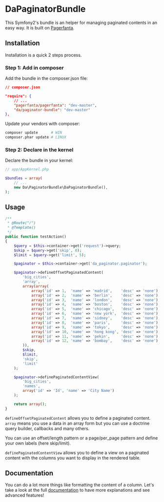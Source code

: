 DaPaginatorBundle
=================

This Symfony2's bundle is an helper for managing paginated contents in an easy way. It is built on [Pagerfanta](https://github.com/whiteoctober/Pagerfanta).


Installation
------------

Installation is a quick 2 steps process.

### Step 1: Add in composer

Add the bundle in the composer.json file:

```json
// composer.json

"require": {
    // ...
    "pagerfanta/pagerfanta": "dev-master",
    "da/paginator-bundle": "dev-master"
},
```

Update your vendors with composer:

```sh
composer update      # WIN
composer.phar update # LINUX
```

### Step 2: Declare in the kernel

Declare the bundle in your kernel:

```php
// app/AppKernel.php

$bundles = array(
    // ...
    new Da\PaginatorBundle\DaPaginatorBundle(),
);
```


Usage
-----

```php
/**
 * @Route("/")
 * @Template()
 */
public function testAction()
{
    $query = $this->container->get('request')->query;
    $skip = $query->get('skip', 0);
    $limit = $query->get('limit', 5);

    $paginator = $this->container->get('da_paginator.paginator');

    $paginator->defineOffsetPaginatedContent(
        'big_cities',
        'array',
        array(array(
            array('id' => 1,  'name' => 'madrid',    'desc' => 'none'),
            array('id' => 2,  'name' => 'berlin',    'desc' => 'none'),
            array('id' => 3,  'name' => 'london',    'desc' => 'none'),
            array('id' => 4,  'name' => 'boston',    'desc' => 'none'),
            array('id' => 5,  'name' => 'chicago',   'desc' => 'none'),
            array('id' => 6,  'name' => 'new york',  'desc' => 'none'),
            array('id' => 7,  'name' => 'sidney',    'desc' => 'none'),
            array('id' => 8,  'name' => 'paris',     'desc' => 'none'),
            array('id' => 9,  'name' => 'tokyo',     'desc' => 'none'),
            array('id' => 10, 'name' => 'hong kong', 'desc' => 'none'),
            array('id' => 11, 'name' => 'pekin',     'desc' => 'none'),
            array('id' => 12, 'name' => 'bombay',    'desc' => 'none')
        )),
        $skip,
        $limit,
        'skip',
        'limit'
    );

    $paginator->definePaginatedContentView(
        'big_cities',
        'names',
        array('id' => 'Id', 'name' => 'City Name')
    );

    return array();
}
```

`defineOffsetPaginatedContent` allows you to define a paginated content. `array` means you use a data in an array form but you can use a doctrine query builder, callbacks and many others.

You can use an offset/length pattern or a page/per_page pattern and define your own labels (here skip/limit).

`definePaginatedContentView` allows you to define a view on a paginated content with the columns you want to display in the rendered table.


Documentation
-------------

You can do a lot more things like formatting the content of a column.
Let's take a look at the full [documentation](https://github.com/Gnuckorg/DaPaginatorBundle/blob/master/Resources/doc/index.md) to have more explanations and see advanced features!